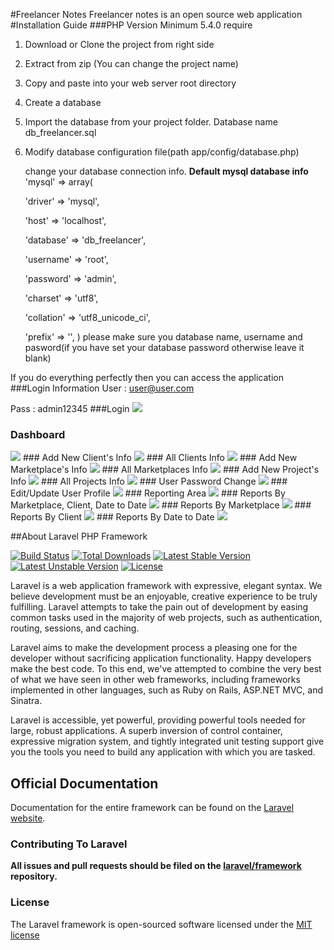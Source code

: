 #Freelancer Notes
 Freelancer notes is an open source web application
#Installation Guide
###PHP Version Minimum 5.4.0 require
1) Download or Clone the project from right side

2) Extract from zip (You can change the project name)

3) Copy and paste into your web server root directory

4) Create a database

5) Import the database from your project folder. Database name db_freelancer.sql

6) Modify database configuration file(path app/config/database.php)

   change your database connection info.
   **Default mysql database info**
   		'mysql' => array(
   		
     'driver' => 'mysql',
     
     'host' => 'localhost',
     
     'database' => 'db_freelancer',
     
     'username' => 'root',
     
     'password' => 'admin',
     
     'charset' => 'utf8',
     
     'collation' => 'utf8_unicode_ci',
     
     'prefix' => '',
     )
    please make sure you database name, username and pasword(if you have set your database password otherwise leave it blank)
    
 If you do everything perfectly then you can access the application
###Login Information
User : user@user.com

Pass : admin12345
###Login
<img src="http://freelancernotes.techartisans.net/assets/demo-images/user-login.png">

### Dashboard
<img src="http://freelancernotes.techartisans.net/assets/demo-images/dashboard.png">
### Add New Client's Info
<img src="http://freelancernotes.techartisans.net/assets/demo-images/new-client.png">
### All Clients Info
<img src="http://freelancernotes.techartisans.net/assets/demo-images/all-clients.png">
### Add New Marketplace's Info
<img src="http://freelancernotes.techartisans.net/assets/demo-images/new-marketplace.png">
### All Marketplaces Info
<img src="http://freelancernotes.techartisans.net/assets/demo-images/all-marketplaces.png">
### Add New Project's Info
<img src="http://freelancernotes.techartisans.net/assets/demo-images/new-project.png">
### All Projects Info
<img src="http://freelancernotes.techartisans.net/assets/demo-images/all-projects.png">
### User Password Change
<img src="http://freelancernotes.techartisans.net/assets/demo-images/change-pass.png">
### Edit/Update User Profile
<img src="http://freelancernotes.techartisans.net/assets/demo-images/edit-profile.png">
### Reporting Area
<img src="http://freelancernotes.techartisans.net/assets/demo-images/reports.png">
### Reports By Marketplace, Client, Date to Date
<img src="http://freelancernotes.techartisans.net/assets/demo-images/reports1.png">
### Reports By Marketplace
<img src="http://freelancernotes.techartisans.net/assets/demo-images/reports2.png">
### Reports By Client
<img src="http://freelancernotes.techartisans.net/assets/demo-images/reports3.png">
### Reports By Date to Date
<img src="http://freelancernotes.techartisans.net/assets/demo-images/reports4.png">

 
##About Laravel PHP Framework

[![Build Status](https://travis-ci.org/laravel/framework.svg)](https://travis-ci.org/laravel/framework)
[![Total Downloads](https://poser.pugx.org/laravel/framework/downloads.svg)](https://packagist.org/packages/laravel/framework)
[![Latest Stable Version](https://poser.pugx.org/laravel/framework/v/stable.svg)](https://packagist.org/packages/laravel/framework)
[![Latest Unstable Version](https://poser.pugx.org/laravel/framework/v/unstable.svg)](https://packagist.org/packages/laravel/framework)
[![License](https://poser.pugx.org/laravel/framework/license.svg)](https://packagist.org/packages/laravel/framework)

Laravel is a web application framework with expressive, elegant syntax. We believe development must be an enjoyable, creative experience to be truly fulfilling. Laravel attempts to take the pain out of development by easing common tasks used in the majority of web projects, such as authentication, routing, sessions, and caching.

Laravel aims to make the development process a pleasing one for the developer without sacrificing application functionality. Happy developers make the best code. To this end, we've attempted to combine the very best of what we have seen in other web frameworks, including frameworks implemented in other languages, such as Ruby on Rails, ASP.NET MVC, and Sinatra.

Laravel is accessible, yet powerful, providing powerful tools needed for large, robust applications. A superb inversion of control container, expressive migration system, and tightly integrated unit testing support give you the tools you need to build any application with which you are tasked.

## Official Documentation

Documentation for the entire framework can be found on the [Laravel website](http://laravel.com/docs).

### Contributing To Laravel

**All issues and pull requests should be filed on the [laravel/framework](http://github.com/laravel/framework) repository.**

### License

The Laravel framework is open-sourced software licensed under the [MIT license](http://opensource.org/licenses/MIT)

